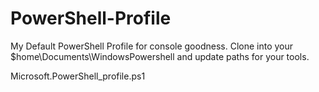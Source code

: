 PowerShell-Profile
==================

My Default PowerShell Profile for console goodness. Clone into your $home\Documents\WindowsPowershell 
and update paths for your tools.

Microsoft.PowerShell_profile.ps1

